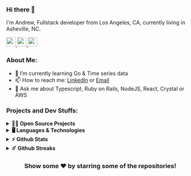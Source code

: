 ### Hi there 👋

I'm Andrew, Fullstack developer from Los Angeles, CA, currently living in Asheville, NC.

<!-- Connect Badges -->
<p>
  <a href="https://www.twitter.com/awcrotwell">
    <img src="https://img.shields.io/badge/twitter-%231DA1F2.svg?&style=for-the-badge&logo=twitter&logoColor=white" height=25>
  </a>
  <a href="https://www.linkedin.com/in/awcrotwell">
    <img src="https://img.shields.io/badge/linkedin-%230077B5.svg?&style=for-the-badge&logo=linkedin&logoColor=white" height=25>
  </a>
  <a href="https://dev.to/awcrotwell">
    <img src="https://img.shields.io/badge/DEV.TO-%230A0A0A.svg?&style=for-the-badge&logo=dev-dot-to&logoColor=white" height=25>
  </a>
</p>

### About Me:

- 🌱 I’m currently learning Go & Time series data
- 📫 How to reach me: [LinkedIn](https://www.linkedin.com/in/awcrotwell/) or [Email](mailto:awcrotwell@gmail.com)
- 💬 Ask me about Typescript, Ruby on Rails, NodeJS, React, Crystal or AWS
<!-- - 👯 I’m looking to collaborate on a Typescript micro-framework -->

### Projects and Dev Stuffs:

<details>
  <summary><b>🧑‍🚀 Open Source Projects</b></summary>
  <div align="center">
    <br />
    <table>
      <thead align="center">
        <tr border: none;>
          <td><b>💻 Projects</b></td>
          <td><b>🌟 Stars</b></td>
          <td><b>🍴 Forks</b></td>
          <td><b>🐛 Issues</b></td>
          <td><b>🔔 Pull Requests</b></td>
          <td><b>👨‍💻 Language</b></td>
        </tr>
      </thead>
      <tbody>
        <tr>
          <td>
            <a href="https://github.com/andrewc910/motion.cr">
              <b>🚀 Motion.cr</b>
            </a>
          </td>
          <td>
            <img alt="Stars"
              src="https://img.shields.io/github/stars/andrewc910/motion.cr?style=flat-square&labelColor=343b41" />
          </td>
          <td>
            <img alt="Forks"
              src="https://img.shields.io/github/forks/andrewc910/motion.cr?style=flat-square&labelColor=343b41" />
          </td>
          <td>
            <img alt="Issues" src="https://img.shields.io/github/issues/andrewc910/motion.cr?style=flat-square" />
          </td>
          <td>
            <img alt="Pull Requests"
              src="https://img.shields.io/github/issues-pr/andrewc910/motion.cr?style=flat-square" />
          </td>
          <td>
            <img alt="Language"
              src="https://img.shields.io/github/languages/top/andrewc910/motion.cr?style=flat-square" />
          </td>
        </tr>
        <tr>
          <td><a href="https://github.com/andrewc910/mochi"><b>🍡 Mochi</b></a></td>
          <td><img alt="Stars"
              src="https://img.shields.io/github/stars/andrewc910/mochi?style=flat-square&labelColor=343b41" /></td>
          <td><img alt="Forks"
              src="https://img.shields.io/github/forks/andrewc910/mochi?style=flat-square&labelColor=343b41" /></td>
          <td><img alt="Issues" src="https://img.shields.io/github/issues/andrewc910/mochi?style=flat-square" /></td>
          <td><img alt="Pull Requests"
              src="https://img.shields.io/github/issues-pr/andrewc910/mochi?style=flat-square" /></td>
          <td><img alt="Language"
              src="https://img.shields.io/github/languages/top/andrewc910/mochi?style=flat-square" /></td>
        </tr>
        <tr>
          <td><a href="https://github.com/bridgeapi-dev/bridgeapi.rb"><b>💎 BridgeAPI.rb</b></a></td>
          <td><img alt="Stars"
              src="https://img.shields.io/github/stars/bridgeapi-dev/bridgeapi.rb?style=flat-square&labelColor=343b41" />
          </td>
          <td><img alt="Forks"
              src="https://img.shields.io/github/forks/bridgeapi-dev/bridgeapi.rb?style=flat-square&labelColor=343b41" />
          </td>
          <td><img alt="Issues"
              src="https://img.shields.io/github/issues/bridgeapi-dev/bridgeapi.rb?style=flat-square" /></td>
          <td><img alt="Pull Requests"
              src="https://img.shields.io/github/issues-pr/bridgeapi-dev/bridgeapi.rb?style=flat-square" /></td>
          <td><img alt="Language"
              src="https://img.shields.io/github/languages/top/bridgeapi-dev/bridgeapi.rb?label=javascript&style=flat-square" />
          </td>
        </tr>
        <tr>
          <td><a href="https://github.com/bridgeapi-dev/bridgeapi.js"><b>🌉 BridgeAPI.js</b></a></td>
          <td><img alt="Stars"
              src="https://img.shields.io/github/stars/bridgeapi-dev/bridgeapi.js?style=flat-square&labelColor=343b41" />
          </td>
          <td><img alt="Forks"
              src="https://img.shields.io/github/forks/bridgeapi-dev/bridgeapi.js?style=flat-square&labelColor=343b41" />
          </td>
          <td><img alt="Issues"
              src="https://img.shields.io/github/issues/bridgeapi-dev/bridgeapi.js?style=flat-square" /></td>
          <td><img alt="Pull Requests"
              src="https://img.shields.io/github/issues-pr/bridgeapi-dev/bridgeapi.js?style=flat-square" /></td>
          <td><img alt="Language"
              src="https://img.shields.io/github/languages/top/bridgeapi-dev/bridgeapi.js?label=javascript&style=flat-square" />
          </td>
        </tr>
      </tbody>
    </table>
    <br />
  </div>
</details>

<details>
  <summary><b>🖥️ Languages & Technologies</b></summary>
  <h5>Languages</h5>
  <img
    src="https://img.shields.io/badge/Typescript%20-%23007ACC.svg?&style=for-the-badge&logo=typescript&logoColor=white" />
  <img
    src="https://img.shields.io/badge/Javascript%20-%23323330.svg?&style=for-the-badge&logo=javascript&logoColor=%23F7DF1E" />
  <img alt="Ruby" src="https://img.shields.io/badge/-Ruby-cc342d?style=for-the-badge&logo=ruby&logoColor=white" />
  <img src="https://img.shields.io/badge/Go-%2300ADD8.svg?&style=for-the-badge&logo=go&logoColor=white" />
  <img src="https://img.shields.io/badge/Crystal%20-black.svg?&style=for-the-badge&logo=NuxtJS&logoColor=white" />

  <h5>Technologies</h5>
  <img alt="Rails"
    src="https://img.shields.io/badge/Rails%20-%23CC0000.svg?&style=for-the-badge&logo=ruby-on-rails&logoColor=white" />
  <img src="https://img.shields.io/badge/express.js%20-%23404d59.svg?&style=for-the-badge" />
  <img src="https://img.shields.io/badge/NextJS%20-black.svg?&style=for-the-badge&logo=NuxtJS&logoColor=white" />
  <img alt="React" src="https://img.shields.io/badge/-React-45b8d8?style=for-the-badge&logo=react&logoColor=white" />
  <img src="https://img.shields.io/badge/redux%20-%23593d88.svg?&style=for-the-badge&logo=redux&logoColor=white" />
  <img
    src="https://img.shields.io/badge/tailwindcss%20-%2338B2AC.svg?&style=for-the-badge&logo=tailwind-css&logoColor=white" />
  <img
    src="https://img.shields.io/badge/bootstrap%20-%23563D7C.svg?&style=for-the-badge&logo=bootstrap&logoColor=white" />
  <img src="https://img.shields.io/badge/SASS%20-hotpink.svg?&style=for-the-badge&logo=SASS&logoColor=white" />
  <img src="https://img.shields.io/badge/webpack%20-%238DD6F9.svg?&style=for-the-badge&logo=webpack&logoColor=black" />
  <img src="https://img.shields.io/badge/figma%20-%23F24E1E.svg?&style=for-the-badge&logo=figma&logoColor=white" />
  <img src="https://img.shields.io/badge/github%20-%23121011.svg?&style=for-the-badge&logo=github&logoColor=white" />
  <img src="https://img.shields.io/badge/AWS%20-%23FF9900.svg?&style=for-the-badge&logo=amazon-aws&logoColor=white" />
  <img src="https://img.shields.io/badge/heroku%20-%23430098.svg?&style=for-the-badge&logo=heroku&logoColor=white" />
  <img src="https://img.shields.io/badge/vercel%20-%23000000.svg?&style=for-the-badge&logo=vercel&logoColor=white" />
  <img src="https://img.shields.io/badge/nginx%20-%23009639.svg?&style=for-the-badge&logo=nginx&logoColor=white" />
  <img src="https://img.shields.io/badge/postgres-%23316192.svg?&style=for-the-badge&logo=postgresql&logoColor=white" />
  <img src="https://img.shields.io/badge/travisci%20-%232B2F33.svg?&style=for-the-badge&logo=travis&logoColor=white" />
  <img
    src="https://img.shields.io/badge/CIRCLECI%20-%23161616.svg?&style=for-the-badge&logo=circleci&logoColor=white" />
  <img
    src="https://img.shields.io/badge/github%20actions%20-%232671E5.svg?&style=for-the-badge&logo=github%20actions&logoColor=white" />
  <img src="https://img.shields.io/badge/docker%20-%230db7ed.svg?&style=for-the-badge&logo=docker&logoColor=white" />

  <br />
  <div align="center">

##### Yes, I have actually used each technology listed.

  </div>
</details>

<details>	
  <summary><b>⚡ Github Stats</b></summary>
  <div align="center">
    <img
      height="180em"
      src="https://github-readme-stats.vercel.app/api?username=andrewc910&show_icons=true&hide_border=true&&count_private=true&include_all_commits=true"
    />
    <img
      height="180em"
      src="https://github-readme-stats.vercel.app/api/top-langs/?username=andrewc910&hide=html&show_icons=true&hide_border=true&layout=compact&langs_count=8"
    />
  </div>
</details>

<details>	
  <summary><b>☄️ Github Streaks</b></summary>
  <div align="center">
    <img height="180em" src="https://github-readme-streak-stats.herokuapp.com/?user=andrewc910&hide_border=true" />
  </div>
</details>

<div align="center">

### Show some ❤️ by starring some of the repositories!

</div>
